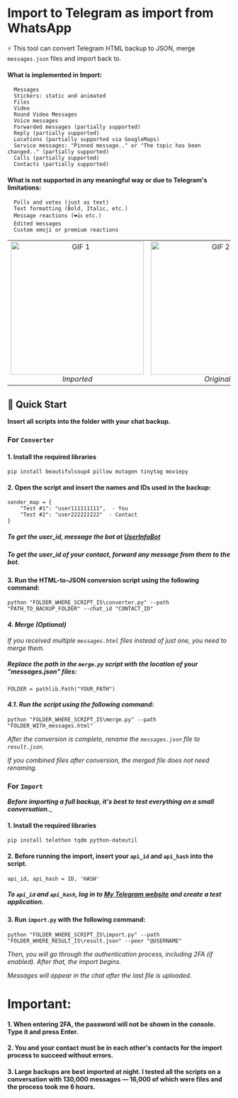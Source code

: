 # Import to Telegram as import from WhatsApp
⚡️ This tool can convert Telegram HTML backup to JSON, merge ```messages.json``` files and import back to.
#### What is implemented in Import:
      Messages
      Stickers: static and animated
      Files
      Video
      Round Video Messages
      Voice messages
      Forwarded messages (partially supported)
      Reply (partially supported)
      Locations (partially supported via GoogleMaps)
      Service messages: "Pinned message.." or "The topic has been changed.." (partially supported)
      Calls (partially supported)
      Contacts (partially supported)

#### What is not supported in any meaningful way or due to Telegram's limitations:

      Polls and votes (just as text)
      Text formatting (Bold, Italic, etc.)
      Message reactions (❤️👍 etc.)
      Edited messages
      Custom emoji or premium reactions


<table>
  <tr>
    <td align="center">
      <img src="https://drive.usercontent.google.com/download?id=1Obzv3npDzVkf2ZRRf1E24PhUJh9faPvl&authuser=0" alt="GIF 1" width="300"/>
      <br />
      <i>Imported</i>
    </td>
    <td align="center">
      <img src="https://drive.usercontent.google.com/download?id=1DoEstydIRriefgJw4rubKgY91_k-o1CH&authuser=0" alt="GIF 2" width="300"/>
      <br />
      <i>Original</i>
    </td>
  </tr>
</table>


## 🚀 Quick Start
__Insert all scripts into the folder with your chat backup.__
### For ```Converter```
#### 1. Install the required libraries
```pip install beautifulsoup4 pillow mutagen tinytag moviepy```
#### 2. Open the script and insert the names and IDs used in the backup:
    sender_map = {
        "Test #1": "user111111111",  - You
        "Test #2": "user222222222"  - Contact
    }
##### To get the user_id, message the bot at [UserInfoBot](t.me/userinfobot)

##### _To get the user_id of your contact, forward any message from them to the bot._
#### 3. Run the HTML-to-JSON conversion script using the following command:
```python "FOLDER_WHERE_SCRIPT_IS\converter.py" --path "PATH_TO_BACKUP_FOLDER" --chat_id "CONTACT_ID"```

#### _4. Merge (Optional)_
_If you received multiple ```messages.html``` files instead of just one, you need to merge them._

##### Replace the path in the ```merge.py``` script with the location of your "messages.json" files:
    FOLDER = pathlib.Path("YOUR_PATH")
#### _4.1. Run the script using the following command:_
```python "FOLDER_WHERE_SCRIPT_IS\merge.py" --path "FOLDER_WITH_messages.html"```


_After the conversion is complete, rename the ```messages.json``` file to ```result.json```._

_If you combined files after conversion, the merged file does not need renaming._


### For ```Import```
___Before importing a full backup, it's best to test everything on a small conversation.____
#### 1. Install the required libraries
```pip install telethon tqdm python-dateutil```
#### 2. Before running the import, insert your ```api_id``` and ```api_hash``` into the script.
    api_id, api_hash = ID, 'HASH'
##### To ```api_id``` and ```api_hash```, log in to [My Telegram website](https://my.telegram.org) and create a test application.
#### 3. Run ```import.py``` with the following command:
```python "FOLDER_WHERE_SCRIPT_IS\import.py" --path "FOLDER_WHERE_RESULT_IS\result.json" --peer "@USERNAME"```

_Then, you will go through the authentication process, including 2FA (if enabled). After that, the import begins._

_Messages will appear in the chat after the last file is uploaded._

# Important:
#### 1. When entering 2FA, the password will not be shown in the console. Type it and press Enter.
#### 2. You and your contact must be in each other's contacts for the import process to succeed without errors.
#### 3. Large backups are best imported at night. I tested all the scripts on a conversation with 130,000 messages — 16,000 of which were files and the process took me 6 hours.
